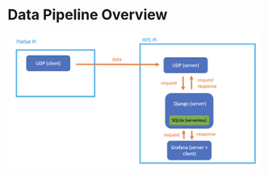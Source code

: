 # Data Pipeline Overview
<p align="center">
  <img src="/UDP_groundstation/media/schematic.png" width="500" title="hover text" alt="data pipeline schematic here">
</p>

